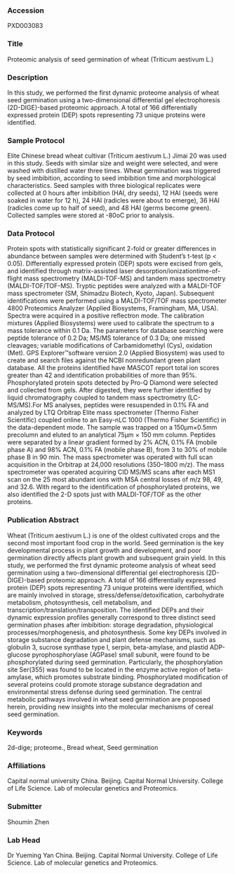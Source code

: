 ### Accession
PXD003083

### Title
Proteomic analysis of  seed germination of wheat (Triticum aestivum L.)

### Description
In this study, we performed the first dynamic proteome analysis of wheat seed germination using a two-dimensional differential gel electrophoresis (2D-DIGE)-based proteomic approach. A total of 166 differentially expressed protein (DEP) spots representing 73 unique proteins were identified.

### Sample Protocol
Elite Chinese bread wheat cultivar (Triticum aestivum L.) Jimai 20 was used in this study. Seeds with similar size and weight were selected, and were washed with distilled water three times. Wheat germination was triggered by seed imbibition, according to seed imbibition time and morphological characteristics. Seed samples with three biological replicates were collected at 0 hours after imbibition (HAI, dry seeds), 12 HAI (seeds were soaked in water for 12 h), 24 HAI (radicles were about to emerge), 36 HAI (radicles come up to half of seed), and 48 HAI (germs become green). Collected samples were stored at -80oC prior to analysis.

### Data Protocol
Protein spots with statistically significant 2-fold or greater differences in abundance between samples were determined with Student’s t-test (p < 0.05). Differentially expressed protein (DEP) spots were excised from gels, and identified through matrix-assisted laser desorption/ionizationtime-of-flight mass spectrometry (MALDI-TOF-MS) and tandem mass spectrometry (MALDI-TOF/TOF-MS). Tryptic peptides were analyzed with a MALDI-TOF mass spectrometer (SM, Shimadzu Biotech, Kyoto, Japan). Subsequent identifications were performed using a MALDI-TOF/TOF mass spectrometer 4800 Proteomics Analyzer (Applied Biosystems, Framingham, MA, USA). Spectra were acquired in a positive reflectron mode. The calibration mixtures (Applied Biosystems) were used to calibrate the spectrum to a mass tolerance within 0.1 Da. The parameters for database searching were peptide tolerance of 0.2 Da; MS/MS tolerance of 0.3 Da; one missed cleavages; variable modifications of Carbamidomethyl (Cys), oxidation (Met). GPS Explorer™software version 2.0 (Applied Biosystem) was used to create and search files against the NCBI nonredundant green plant database. All the proteins identified have MASCOT report total ion scores greater than 42 and identification probabilities of more than 95%. Phosphorylated protein spots detected by Pro-Q Diamond were selected and collected from gels. After digested, they were further identified by liquid chromatography coupled to tandem mass spectrometry (LC-MS/MS).For MS analyses, peptides were resuspended in 0.1% FA and analyzed by LTQ Orbitrap Elite mass spectrometer (Thermo Fisher Scientific) coupled online to an Easy-nLC 1000 (Thermo Fisher Scientific) in the data-dependent mode. The sample was trapped on a 150μm×0.5mm precolumn and eluted to an analytical 75μm × 150 mm column. Peptides were separated by a linear gradient formed by 2% ACN, 0.1% FA (mobile phase A) and 98% ACN, 0.1% FA (mobile phase B), from 3 to 30% of mobile phase B in 90 min. The mass spectrometer was operated with full scan acquisition in the Orbitrap at 24,000 resolutions (350–1800 m/z). The mass spectrometer was operated acquiring CID MS/MS scans after each MS1 scan on the 25 most abundant ions with MSA central losses of m/z 98, 49, and 32.6. With regard to the identification of phosphorylated proteins, we also identified the 2-D spots just with MALDI-TOF/TOF as the other proteins.

### Publication Abstract
Wheat (Triticum aestivum L.) is one of the oldest cultivated crops and the second most important food crop in the world. Seed germination is the key developmental process in plant growth and development, and poor germination directly affects plant growth and subsequent grain yield. In this study, we performed the first dynamic proteome analysis of wheat seed germination using a two-dimensional differential gel electrophoresis (2D-DIGE)-based proteomic approach. A total of 166 differentially expressed protein (DEP) spots representing 73 unique proteins were identified, which are mainly involved in storage, stress/defense/detoxification, carbohydrate metabolism, photosynthesis, cell metabolism, and transcription/translation/transposition. The identified DEPs and their dynamic expression profiles generally correspond to three distinct seed germination phases after imbibition: storage degradation, physiological processes/morphogenesis, and photosynthesis. Some key DEPs involved in storage substance degradation and plant defense mechanisms, such as globulin 3, sucrose synthase type I, serpin, beta-amylase, and plastid ADP-glucose pyrophosphorylase (AGPase) small subunit, were found to be phosphorylated during seed germination. Particularly, the phosphorylation site Ser(355) was found to be located in the enzyme active region of beta-amylase, which promotes substrate binding. Phosphorylated modification of several proteins could promote storage substance degradation and environmental stress defense during seed germination. The central metabolic pathways involved in wheat seed germination are proposed herein, providing new insights into the molecular mechanisms of cereal seed germination.

### Keywords
2d-dige; proteome., Bread wheat, Seed germination

### Affiliations
Capital normal university
China. Beijing. Capital Normal University.  College of  Life Science.  Lab of molecular genetics and Proteomics.

### Submitter
Shoumin Zhen

### Lab Head
Dr Yueming Yan
China. Beijing. Capital Normal University.  College of  Life Science.  Lab of molecular genetics and Proteomics.


